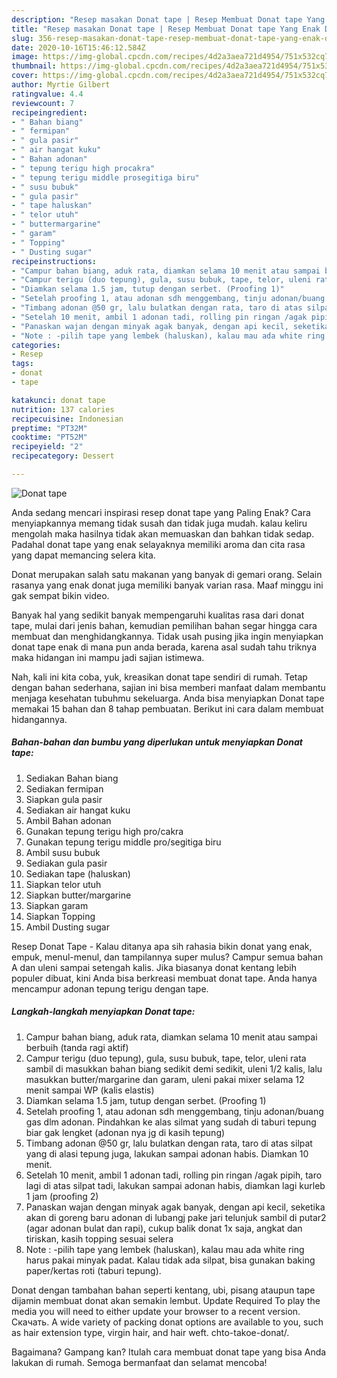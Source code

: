 ```yaml
---
description: "Resep masakan Donat tape | Resep Membuat Donat tape Yang Enak Dan Mudah"
title: "Resep masakan Donat tape | Resep Membuat Donat tape Yang Enak Dan Mudah"
slug: 356-resep-masakan-donat-tape-resep-membuat-donat-tape-yang-enak-dan-mudah
date: 2020-10-16T15:46:12.584Z
image: https://img-global.cpcdn.com/recipes/4d2a3aea721d4954/751x532cq70/donat-tape-foto-resep-utama.jpg
thumbnail: https://img-global.cpcdn.com/recipes/4d2a3aea721d4954/751x532cq70/donat-tape-foto-resep-utama.jpg
cover: https://img-global.cpcdn.com/recipes/4d2a3aea721d4954/751x532cq70/donat-tape-foto-resep-utama.jpg
author: Myrtie Gilbert
ratingvalue: 4.4
reviewcount: 7
recipeingredient:
- " Bahan biang"
- " fermipan"
- " gula pasir"
- " air hangat kuku"
- " Bahan adonan"
- " tepung terigu high procakra"
- " tepung terigu middle prosegitiga biru"
- " susu bubuk"
- " gula pasir"
- " tape haluskan"
- " telor utuh"
- " buttermargarine"
- " garam"
- " Topping"
- " Dusting sugar"
recipeinstructions:
- "Campur bahan biang, aduk rata, diamkan selama 10 menit atau sampai berbuih (tanda ragi aktif)"
- "Campur terigu (duo tepung), gula, susu bubuk, tape, telor, uleni rata sambil di masukkan bahan biang sedikit demi sedikit, uleni 1/2 kalis, lalu masukkan butter/margarine dan garam, uleni pakai mixer selama 12 menit sampai WP (kalis elastis)"
- "Diamkan selama 1.5 jam, tutup dengan serbet. (Proofing 1)"
- "Setelah proofing 1, atau adonan sdh menggembang, tinju adonan/buang gas dlm adonan. Pindahkan ke alas silmat yang sudah di taburi tepung biar gak lengket (adonan nya jg di kasih tepung)"
- "Timbang adonan @50 gr, lalu bulatkan dengan rata, taro di atas silpat yang di alasi tepung juga, lakukan sampai adonan habis. Diamkan 10 menit."
- "Setelah 10 menit, ambil 1 adonan tadi, rolling pin ringan /agak pipih, taro lagi di atas silpat tadi, lakukan sampai adonan habis, diamkan lagi kurleb 1 jam (proofing 2)"
- "Panaskan wajan dengan minyak agak banyak, dengan api kecil, seketika akan di goreng baru adonan di lubangj pake jari telunjuk sambil di putar2 (agar adonan bulat dan rapi), cukup balik donat 1x saja, angkat dan tiriskan, kasih topping sesuai selera"
- "Note : -pilih tape yang lembek (haluskan), kalau mau ada white ring harus pakai minyak padat. Kalau tidak ada silpat, bisa gunakan baking paper/kertas roti (taburi tepung)."
categories:
- Resep
tags:
- donat
- tape

katakunci: donat tape 
nutrition: 137 calories
recipecuisine: Indonesian
preptime: "PT32M"
cooktime: "PT52M"
recipeyield: "2"
recipecategory: Dessert

---
```



![Donat tape](https://img-global.cpcdn.com/recipes/4d2a3aea721d4954/751x532cq70/donat-tape-foto-resep-utama.jpg)

Anda sedang mencari inspirasi resep donat tape yang Paling Enak? Cara menyiapkannya memang tidak susah dan tidak juga mudah. kalau keliru mengolah maka hasilnya tidak akan memuaskan dan bahkan tidak sedap. Padahal donat tape yang enak selayaknya memiliki aroma dan cita rasa yang dapat memancing selera kita.

Donat merupakan salah satu makanan yang banyak di gemari orang. Selain rasanya yang enak donat juga memiliki banyak varian rasa. Maaf minggu ini gak sempat bikin video.

Banyak hal yang sedikit banyak mempengaruhi kualitas rasa dari donat tape, mulai dari jenis bahan, kemudian pemilihan bahan segar hingga cara membuat dan menghidangkannya. Tidak usah pusing jika ingin menyiapkan donat tape enak di mana pun anda berada, karena asal sudah tahu triknya maka hidangan ini mampu jadi sajian istimewa.


Nah, kali ini kita coba, yuk, kreasikan donat tape sendiri di rumah. Tetap dengan bahan sederhana, sajian ini bisa memberi manfaat dalam membantu menjaga kesehatan tubuhmu sekeluarga. Anda bisa menyiapkan Donat tape memakai 15 bahan dan 8 tahap pembuatan. Berikut ini cara dalam membuat hidangannya.

<!--inarticleads1-->

##### Bahan-bahan dan bumbu yang diperlukan untuk menyiapkan Donat tape:

1. Sediakan  Bahan biang
1. Sediakan  fermipan
1. Siapkan  gula pasir
1. Sediakan  air hangat kuku
1. Ambil  Bahan adonan
1. Gunakan  tepung terigu high pro/cakra
1. Gunakan  tepung terigu middle pro/segitiga biru
1. Ambil  susu bubuk
1. Sediakan  gula pasir
1. Sediakan  tape (haluskan)
1. Siapkan  telor utuh
1. Siapkan  butter/margarine
1. Siapkan  garam
1. Siapkan  Topping
1. Ambil  Dusting sugar


Resep Donat Tape - Kalau ditanya apa sih rahasia bikin donat yang enak, empuk, menul-menul, dan tampilannya super mulus? Campur semua bahan A dan uleni sampai setengah kalis. Jika biasanya donat kentang lebih populer dibuat, kini Anda bisa berkreasi membuat donat tape. Anda hanya mencampur adonan tepung terigu dengan tape. 

<!--inarticleads2-->

##### Langkah-langkah menyiapkan Donat tape:

1. Campur bahan biang, aduk rata, diamkan selama 10 menit atau sampai berbuih (tanda ragi aktif)
1. Campur terigu (duo tepung), gula, susu bubuk, tape, telor, uleni rata sambil di masukkan bahan biang sedikit demi sedikit, uleni 1/2 kalis, lalu masukkan butter/margarine dan garam, uleni pakai mixer selama 12 menit sampai WP (kalis elastis)
1. Diamkan selama 1.5 jam, tutup dengan serbet. (Proofing 1)
1. Setelah proofing 1, atau adonan sdh menggembang, tinju adonan/buang gas dlm adonan. Pindahkan ke alas silmat yang sudah di taburi tepung biar gak lengket (adonan nya jg di kasih tepung)
1. Timbang adonan @50 gr, lalu bulatkan dengan rata, taro di atas silpat yang di alasi tepung juga, lakukan sampai adonan habis. Diamkan 10 menit.
1. Setelah 10 menit, ambil 1 adonan tadi, rolling pin ringan /agak pipih, taro lagi di atas silpat tadi, lakukan sampai adonan habis, diamkan lagi kurleb 1 jam (proofing 2)
1. Panaskan wajan dengan minyak agak banyak, dengan api kecil, seketika akan di goreng baru adonan di lubangj pake jari telunjuk sambil di putar2 (agar adonan bulat dan rapi), cukup balik donat 1x saja, angkat dan tiriskan, kasih topping sesuai selera
1. Note : -pilih tape yang lembek (haluskan), kalau mau ada white ring harus pakai minyak padat. Kalau tidak ada silpat, bisa gunakan baking paper/kertas roti (taburi tepung).


Donat dengan tambahan bahan seperti kentang, ubi, pisang ataupun tape dijamin membuat donat akan semakin lembut. Update Required To play the media you will need to either update your browser to a recent version. Скачать. A wide variety of packing donat options are available to you, such as hair extension type, virgin hair, and hair weft. chto-takoe-donat/. 

Bagaimana? Gampang kan? Itulah cara membuat donat tape yang bisa Anda lakukan di rumah. Semoga bermanfaat dan selamat mencoba!
